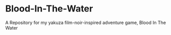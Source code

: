 # Blood-In-The-Water
A Repository for my yakuza film-noir-inspired adventure game, Blood In The Water
